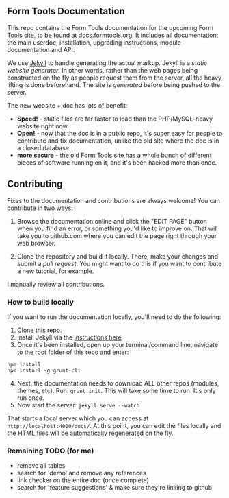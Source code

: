 ## Form Tools Documentation

This repo contains the Form Tools documentation for the upcoming Form Tools site, to be found at docs.formtools.org. It 
includes all documentation: the main userdoc, installation, upgrading instructions, module documentation and API.

We use [Jekyll](http://jekyllrb.com/) to handle generating the actual markup. Jekyll is a *static website generator*. 
In other words, rather than the web pages being constructed on the fly as people request them from the server, all the 
heavy lifting is done beforehand. The site is *generated* before being pushed to the server. 

The new website + doc has lots of benefit:
- **Speed!** - static files are far faster to load than the PHP/MySQL-heavy website right now. 
- **Open!** - now that the doc is in a public repo, it's super easy for people to contribute and fix documentation,
unlike the old site where the doc is in a closed database.
- **more secure** - the old Form Tools site has a whole bunch of different pieces of software running on it, 
and it's been hacked more than once.


## Contributing

Fixes to the documentation and contributions are always welcome! You can contribute in two ways:

1. Browse the documentation online and click the "EDIT PAGE" button when you find an error, or something you'd like to
improve on. That will take you to github.com where you can edit the page right through your web browser.

2. Clone the repository and build it locally. There, make your changes and submit a *pull request*. You might want to 
do this if you want to contribute a new tutorial, for example.

I manually review all contributions.


### How to build locally

If you want to run the documentation locally, you'll need to do the following:

1. Clone this repo.
2. Install Jekyll via the [instructions here](http://jekyllrb.com/docs/installation/)
3. Once it's been installed, open up your terminal/command line, navigate to the root folder of this repo and enter:
```
npm install 
npm install -g grunt-cli
```

4. Next, the documentation needs to download ALL other repos (modules, themes, etc). Run: `grunt init`. This will
take some time to run. It's only run once.
5. Now start the server: `jekyll serve --watch`

That starts a local server which you can access at `http://localhost:4000/docs/`. At this point, you can edit the files
locally and the HTML files will be automatically regenerated on the fly.



### Remaining TODO (for me)

- remove all tables 
- search for 'demo' and remove any references
- link checker on the entire doc (once complete)
- search for 'feature suggestions' & make sure they're linking to github
